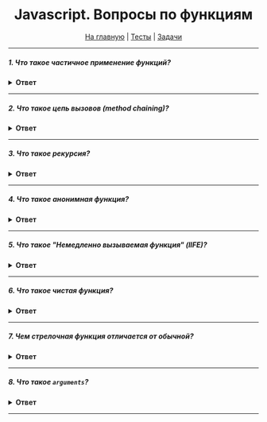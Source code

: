 <div align="center">

<h1>Javascript. Вопросы по функциям</h1>

<a href="https://github.com/dollaween/javascript-questions">На главную</a> | <a href="https://github.com/dollaween/javascript-tests">Тесты</a> | <a href="https://github.com/dollaween/javascript-tasks">Задачи</a>

</div>

---

##### 1. Что такое частичное применение функций?
<details><summary><b>Ответ</b></summary>
<p>

**Частичное применение функций** — предоставление функции меньшего количества аргументов, чем она ожидает.

[Частичное применение функций](https://medium.com/devschacht/functional-reactive-ninja-partial-application-of-functions-99fc21d629ff)

</p>
</details>

---

##### 2. Что такое цепь вызовов (method chaining)?
<details><summary><b>Ответ</b></summary>
<p>

**Цепь вызовов** — конструкция, при которой вызов одного метода следует сразу за вызовом другого.

```js
'Hello'.replace(/Hello/g, 'Bye').concat('!')
```

</p>
</details>

---

##### 3. Что такое рекурсия?
<details><summary><b>Ответ</b></summary>
<p>

**Рекурсия** — это когда функция вызывает саму себя.

Примеры, где используется рекурсия:
* JSON.parse / JSON.stringify (Mozilla's Rhino JsonParser)
* document.getElementById и обход дерева DOM
* Обход объектов

Рецепт написания рекурсии:
1. Написать условие выхода из рекурсии
2. ...какое-либо изменение...
3. Написать вызов функции самой себя

##### Паттерн чистой рекурсии

```js
function recursion(args) {
  // Условие выхода
  return recursion(args--)
}
```

##### Паттерн рекурсивной функции внутри функции-обёртки
Более легкий паттерн, с использованием переменной извне рекурсии.

```js
function wrapper(args) {
  let scope = {}

  function recursion(args) {
    // Пишем условие выхода
    // Изменяем scope
    recursion(args--)
  }

  recursion()

  return scope
}
```

##### Пример
Пример рекурсивной функции, где высчитывается сумма всех чисел от 1 до указанного:
```js
function sumNumbers(num) {
  if (num === 1) return 1

  return num + sumNumbers(num - 1)
}

const result = sumNumbers(5)
console.log(result)
// => 15, так как 1 + 2 + 3 + 4 + 5 === 15
```

</p>
</details>

---

##### 4. Что такое анонимная функция?
<details><summary><b>Ответ</b></summary>
<p>

**Анонимная функция** — это функция, у которой после `function` нет идентификатора.

Примеры анонимных функций:
```js
function() {}
const myFunc1 = function() {}
const myFunc2 = new Function() 
const myObject = {
  methodD(){},
  [property](){}
}
```

Стрелочные функции всегда анонимны.
```js
() => {}
```

Анонимная функция может иметь имя, но при этом все равно являться анонимной:
```js
const myFunc = function() { }
console.log(myFunc.name)        // `myFunc`
```

</p>
</details>

---

##### 5. Что такое "Немедленно вызываемая функция" (IIFE)?
<details><summary><b>Ответ</b></summary>
<p>

**Немедленно вызываемая функция (IIFE)** — это конструкция, позволяющая вызвать функцию сразу после её объявления.

Конструкция состоит из двух частей:
1. Функция, заключенная в оператор группировки `()`. Благодаря этому переменные IIFE замыкаются в его пределах и глобальная область видимости ими не засоряется.
2. Мгновенно выполняющееся функциональное выражение `()`, благодаря которому движок выполняет функцию напрямую.

```js
(function() {
  // code
})()
```

Переменные, внутри функции не могут быть использованы за её пределами:
```js
(function() {
  var name = 'dollaween'
})()
name // throws "Uncaught ReferenceError: name is not defined"
```

Переменная, которой присвоено IIFE, хранит в себе результат выполнения функции, но не саму функцию:
```js
var result = (function () {
  return 'dollaween'
})()
result // 'dollaween'
```

</p>
</details>

---

##### 6. Что такое чистая функция?
<details><summary><b>Ответ</b></summary>
<p>

**Чистая функция** — это функция, которая:
1. Является детерминированной — для одного и того же набора входных значений функция возвращает одинаковый результат.
2. Не обладает побочными эффектами — выполнение функции не изменяет какое-либо состояние за пределами её области видимости и не оказывает видимого воздействия на внешний мир, кроме возвращения значения.

Пример чистой функции:
```js
function add(a, b) {
  return a + b
}
```

Пример не чистой функции:
```js
function getRandom() {
  return Math.random()
}
```

</p>
</details>

---

##### 7. Чем стрелочная функция отличается от обычной?
<details><summary><b>Ответ</b></summary>
<p>

1. Стрелочные функции всегда анонимны.
2. Стрелочные функции не содержат собственного контекста `this`, а используют значение `this` окружающего контекста.
3. Так как значение `this` определяется лексикой, вызов стрелочных функций с помощью методов `call()` и `apply()` не влияет на значение `this` (даже при передаче аргументов).
4. Стрелочные функции не имеют собственного объекта `arguments`, поэтому в теле стрелочных функций `arguments` будет ссылаться на переменную в окружающей области.
5. Стрелочные функции не могут быть использованы как конструктор и вызовут ошибку при использовании с `new`.
6. Ключевое слово yield не может быть использовано в теле стрелочной функции (за исключением случаев, когда разрешается использовать в функциях, вложенных в тело стрелочной функции). Как следствие стрелочные функции не могут быть использованы как генераторы.

</p>
</details>

---

##### 8. Что такое `arguments`?
<details><summary><b>Ответ</b></summary>
<p>

`arguments` — это подобный массиву объект, который содержит аргументы, передынные в функцию. "Подобный массиву" означает, что `arguments` имеет свойство `length`, а элементы индексируются начиная с нуля. Но при этом он не может обращаться ко встроенным методам массивов.

`arguments` можно преобразовать в массив:
```js
const args = Array.prototype.slice.call(arguments)
const args = [].slice.call(arguments)
const args = Array.from(arguments)
const args = [...arguments]
```

*Предпочтительнее использовать rest параметры*.

</p>
</details>

---
